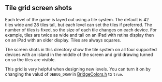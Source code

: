 Tile grid screen shots
--------------------------------------

Each level of the game is layed out using a tile system.  The default is 42 tiles wide and 28 tiles tall, but each level can set the tiles if preferred.  The number of tiles is fixed, so the size of each tile changes on each device.  For example, tiles are twice as wide and tall on an iPad with retina display then on an iPad with an older display.  Tiles are always squares.

The screen shots in this directory show the tile system on all four supported devices with an island in the middle of the screen and grid drawing turned on so the tiles are visible.

This grid is very helpful when designing new levels.  You can turn it on by changing the valud of `DEBUG_DRAW` in [BridgeColors.h](https://github.com/zgrossbart/bridges/blob/master/bridges2/BridgeColors.h) to `true`.